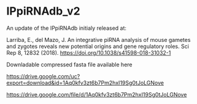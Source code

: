# IPpiRNAdb_v2

An update of the IPpiRNAdb initialy released at:

Larriba, E., del Mazo, J. An integrative piRNA analysis of mouse gametes and zygotes reveals new potential origins and gene regulatory roles. Sci Rep 8, 12832 (2018). https://doi.org/10.1038/s41598-018-31032-1



Downladable compressed fasta file available here


https://drive.google.com/uc?export=download&id=1Aq0kfv3zt6b7Pm2hxI19Sg0tJoLGNove

https://drive.google.com/file/d/1Aq0kfv3zt6b7Pm2hxI19Sg0tJoLGNove
